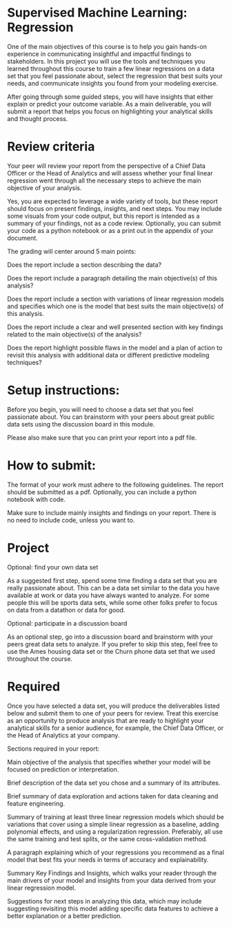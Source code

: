 # Supervised Machine Learning: Regression
One of the main objectives of this course is to help you gain hands-on experience in communicating insightful and impactful findings to stakeholders. In this project you will use the tools and techniques you learned throughout this course to train a few linear regressions on a data set that you feel passionate about, select the regression that best suits your needs, and communicate insights you found from your modeling exercise.

After going through some guided steps, you will have insights that either explain or predict your outcome variable. As a main deliverable, you will submit a report that helps you focus on highlighting your analytical skills and thought process. 

# Review criteria

Your peer will review your report from the perspective of a Chief Data Officer or the Head of Analytics and will assess whether your final linear regression went through all the necessary steps to achieve the main objective of your analysis.

Yes, you are expected to leverage a wide variety of tools, but these report should focus on present findings, insights, and next steps. You may include some visuals from your code output, but this report is intended as a summary of your findings, not as a code review. Optionally, you can submit your code as a python notebook or as a print out in the appendix of your document.

The grading will center around 5 main points:

Does the report include a section describing the data?

Does the report include a paragraph detailing the main objective(s) of this analysis?  

Does the report include a section with variations of linear regression models and specifies which one is the model that best suits the main objective(s) of this analysis.

Does the report include a clear and well presented section with key findings related to the main objective(s) of the analysis?

Does the report highlight possible flaws in the model and a plan of action to revisit this analysis with additional data or different predictive modeling techniques? 

# Setup instructions:

Before you begin, you will need to choose a data set that you feel passionate about. You can brainstorm with your peers about great public data sets using the discussion board in this module.

Please also make sure that you can print your report into a pdf file.

# How to submit:

The format of your work must adhere to the following guidelines. The report should be submitted as a pdf. Optionally, you can include a python notebook with code.

Make sure to include mainly insights and findings on your report. There is no need to include code, unless you want to.

# Project

Optional: find your own data set

As a suggested first step, spend some time finding a data set that you are really passionate about. This can be a data set similar to the data you have available at work or data you have always wanted to analyze. For some people this will be sports data sets, while some other folks prefer to focus on data from a datathon or data for good.

Optional: participate in a discussion board

As an optional step, go into a discussion board and brainstorm with your peers great data sets to analyze. If you prefer to skip this step, feel free to use the Ames housing data set or the Churn phone data set that we used throughout the course.

# Required

Once you have selected a data set, you will produce the deliverables listed below and submit them to one of your peers for review. Treat this exercise as an opportunity to produce analysis that are ready to highlight your analytical skills for a senior audience, for example, the Chief Data Officer, or the Head of Analytics at your company.

Sections required in your report:

Main objective of the analysis that specifies whether your model will be focused on prediction or interpretation.

Brief description of the data set you chose and a summary of its attributes.

Brief summary of data exploration and actions taken for data cleaning and feature engineering.

Summary of training at least three linear regression models which should be variations that cover using a simple linear regression as a baseline, adding polynomial effects, and using a regularization regression. Preferably, all use the same training and test splits, or the same cross-validation method.

A paragraph explaining which of your regressions you recommend as a final model that best fits your needs in terms of accuracy and explainability.

Summary Key Findings and Insights, which walks your reader through the main drivers of your model and insights from your data derived from your linear regression model.

Suggestions for next steps in analyzing this data, which may include suggesting revisiting this model adding specific data features to achieve a better explanation or a better prediction.
